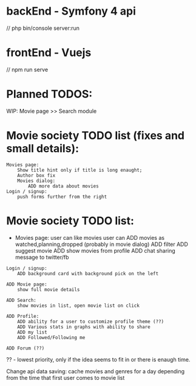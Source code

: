 # backEnd - Symfony 4 api
// php bin/console server:run

# frontEnd - Vuejs
// npm run serve

# Planned TODOS:
WIP: Movie page >> Search module

# Movie society TODO list (fixes and small details):
    Movies page:
        Show title hint only if title is long enaught;
        Author box fix
        Movies dialog:
            ADD more data about movies
    Login / signup:
        push forms further from the right
        
# Movie society TODO list:
 *   Movies page:
        user can like movies
        user can ADD movies as watched,planning,dropped (probably in movie dialog)
        ADD filter
        ADD suggest movie
        ADD show movies from profile 
        ADD chat
            sharing message to twitter/fb
        
    Login / signup:
        ADD background card with background pick on the left
            
    ADD Movie page:
        show full movie details
        
    ADD Search:
        show movies in list, open movie list on click
        
    ADD Profile:
        ADD ability for a user to customize profile theme (??)
        ADD Various stats in graphs with ability to share
        ADD my list
        ADD Followed/Following me 
        
    ADD Forum (??)

?? - lowest priority, only if the idea seems to fit in or there is enaugh time.

Change api data saving:
    cache movies and genres for a day depending from the time that first user comes to movie list
    
